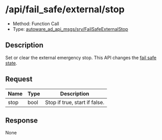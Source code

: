 # /api/fail_safe/external/stop

- Method: Function Call
- Type: [autoware_ad_api_msgs/srv/FailSafeExternalStop](../type/autoware_ad_api_msgs/srv/fail_safe_external_stop.md)

## Description

Set or clear the external emergency stop. This API changes the [fail safe state](../data/fail-safe-state.md).

## Request

| Name | Type | Description                   |
| ---- | ---- | ----------------------------- |
| stop | bool | Stop if true, start if false. |

## Response

None
